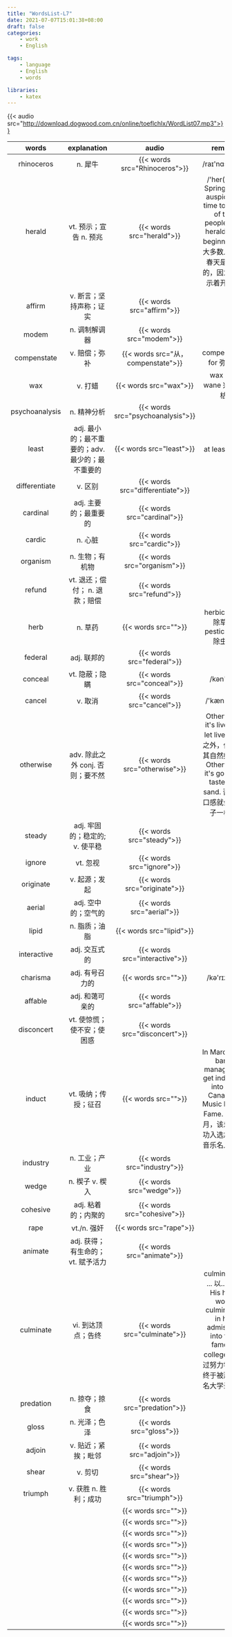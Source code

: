 ```yaml
---
title: "WordsList-L7"
date: 2021-07-07T15:01:38+08:00
draft: false
categories:
    - work
    - English

tags:
    - language
    - English
    - words

libraries:
    - katex
---
```


{{< audio src="http://download.dogwood.com.cn/online/toeflchlx/WordList07.mp3">}}

|words|explanation|audio|remark|
|:--:|:--:|:--:|:--:|
|rhinoceros|n. 犀牛|{{< words src="Rhinoceros">}}|/raɪ'nɑsərəs/|
|herald|vt. 预示；宣告 n. 预兆|{{< words src="herald">}}|/'her(ə)ld/<br> Spring is an auspicious time to most of the people as it heralds the beginning.对大多数人来说春天是幸运的，因为它预示着开始。|
|affirm|v. 断言；坚持声称；证实|{{< words src="affirm">}}||
|modem|n. 调制解调器|{{< words src="modem">}}||
|compenstate|v. 赔偿；弥补|{{< words src="从，compenstate">}}|compenstate for 弥补...|
|wax|v. 打蜡|{{< words src="wax">}}|wax and wane 兴衰荣枯|
|psychoanalysis|n. 精神分析|{{< words src="psychoanalysis">}}||
|least| adj. 最小的；最不重要的；adv. 最少的；最不重要的 |{{< words src="least">}}|at least 至少|
|differentiate|v. 区别|{{< words src="differentiate">}}||
|cardinal|adj. 主要的；最重要的|{{< words src="cardinal">}}||
|cardic|n. 心脏|{{< words src="cardic">}}||
|organism|n. 生物；有机物|{{< words src="organism">}}||
|refund|vt. 退还；偿付； n. 退款；赔偿|{{< words src="refund">}}||
|herb|n. 草药|{{< words src="">}}| herbicide n. 除草剂 <br> pesticide n. 除虫剂|
|federal|adj. 联邦的|{{< words src="federal">}}||
|conceal|vt. 隐蔽；隐瞒|{{< words src="conceal">}}|/kən'siːl/|
|cancel|v. 取消|{{< words src="cancel">}}|/'kæns(ə)l/|
|otherwise|adv. 除此之外 conj. 否则；要不然|{{< words src="otherwise">}}|Otherwise, it's live and let live..除此之外，你就顺其自然好了。<br> Otherwise, it's going to taste like sand. 否则，口感就会像沙子一样。|
|steady|adj. 牢固的；稳定的; v. 使平稳|{{< words src="steady">}}||
|ignore|vt. 忽视|{{< words src="ignore">}}||
|originate|v. 起源；发起|{{< words src="originate">}}||
|aerial|adj. 空中的；空气的|{{< words src="aerial">}}||
|lipid|n. 脂质；油脂|{{< words src="lipid">}}||
|interactive|adj. 交互式的|{{< words src="interactive">}}||
|charisma|adj. 有号召力的|{{< words src="">}}|/kə'rɪzmə/|
|affable|adj. 和蔼可亲的|{{< words src="affable">}}||
|disconcert|vt. 使惊慌；使不安；使困惑|{{< words src="disconcert">}}||
|induct|vt. 吸纳；传授；征召|{{< words src="">}}|In March, the band managed to get inducted into the Canadian Music Hall of Fame. 今年3月，该乐队成功入选加拿大音乐名人堂。|
|industry|n. 工业；产业|{{< words src="industry">}}||
|wedge|n. 楔子 v. 楔入|{{< words src="wedge">}}||
|cohesive|adj. 粘着的；内聚的|{{< words src="cohesive">}}||
|rape|vt./n. 强奸|{{< words src="rape">}}||
|animate|adj. 获得；有生命的； vt. 赋予活力|{{< words src="animate">}}||
|culminate|vi. 到达顶点；告终|{{< words src="culminate">}}|culminate in ... 以...告终<br>His hard work culminated in his admission into that famous college.他经过努力学习，终于被那所着名大学录取。|
|predation|n. 掠夺；掠食|{{< words src="predation">}}||
|gloss|n. 光泽；色泽|{{< words src="gloss">}}||
|adjoin|v. 贴近；紧挨；毗邻|{{< words src="adjoin">}}||
|shear|v. 剪切|{{< words src="shear">}}||
|triumph|v. 获胜 n. 胜利；成功|{{< words src="triumph">}}||
|||{{< words src="">}}||
|||{{< words src="">}}||
|||{{< words src="">}}||
|||{{< words src="">}}||
|||{{< words src="">}}||
|||{{< words src="">}}||
|||{{< words src="">}}||
|||{{< words src="">}}||
|||{{< words src="">}}||
|||{{< words src="">}}||
|||{{< words src="">}}||


